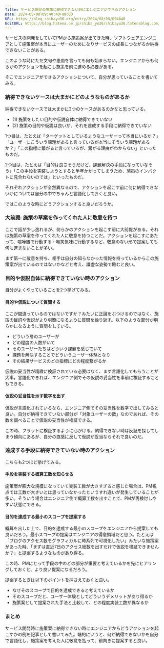 ```yaml
---
Title: サービス開発の施策に納得できない時にエンジニアができるアクション
Date: 2024-08-08T09:40:40+09:00
URL: https://blog.shibayu36.org/entry/2024/08/08/094040
EditURL: https://blog.hatena.ne.jp/shiba_yu36/shibayu36.hatenablog.com/atom/entry/6801883189127971640
---
```


サービスの開発をしていてPMから施策案が出てきた時、ソフトウェアエンジニアとして施策案が本当にユーザーのためになりサービスの成長につながるか納得できないことがある。

このような時にただ文句や愚痴を言っても何も始まらない。エンジニアからも何らかのアクションを起こし施策を前に進める必要がある。

そこでエンジニアができるアクションについて、自分が思っていることを書いてみる。

### 納得できないケースは大まかにどのようなものがあるか
納得できないケースでは大まかに2つのケースがあるのかなと思っている。

- (1) 施策をしたい目的や仮説自体に納得できていない
- (2) 施策の目的や仮説は良いが、それを達成する手段に納得できていない

1つ目は、たとえば「ターゲットとしているようなユーザーって本当にいるか？」「ユーザーにこういう課題があると言っているが本当にそういう課題があるか？」「この指標に繋がると言っているが、繋がる理由がわからない」といったものだ。

2つ目は、たとえば「目的は良さそうだけど、課題解決の手段になっていなそう」「この手段を実装しようとすると半年かかってしまうため、施策のインパクトに見合わないのでは」といったものだ。

それぞれアクションが全然異なるので、アクションを起こす前に何に納得できないかについては自分の中でちゃんと言語化しておくと良い。

ではこのような時にどうアクションすると良いだろうか。

### 大前提: 施策の草案を作ってくれた人に敬意を持つ
ここで話が少し逸れるが、何らかのアクションを起こす前に大前提がある。それは施策の草案を作ってくれた人に敬意を持つことだ。アクションを起こすにあたって、喧嘩腰で行動する・嘲笑気味に行動するなど、敬意のない形で提案しても何も進まないことが多い。

まず第一に敬意を持ち、相手は自分の知らなかった情報を持っているからこの施策案が出ているのではないかなどと考え、謙虚な姿勢で臨むと良い。

### 目的や仮説自体に納得できていない時のアクション
自分がよくやっていることを2つ挙げてみる。

#### 目的や仮説について質問する
ここが間違っているのではないですか？みたいに正論をぶつけるのではなく、施策の目的や仮説がより明瞭になるように質問を繰り返す。以下のような部分が明らかになるように質問をしている。

- どういう層のユーザーが
- どの程度の人数がいて
- そのユーザーたちはどういう課題を感じていて
- 課題を解決することでどういうユーザー体験となり
- その結果サービスのどの指標にどの程度繋がるか

仮説の妥当性が精緻に検証されている必要はなく、まず言語化してもらうことが大事。言語化できれば、エンジニア側でその仮説の妥当性を事前に検証することもできる。

#### 仮説の妥当性を示す数字を出す
仮説が言語化されているなら、エンジニア側でその妥当性を数字で出してみると良い。自分が納得できていない部分が「対象ユーザーの数」なのであれば、その数を調べることで仮説の妥当性が検証できる。

この時、フラットに検証するように心がける。納得できない時は反証を探してしまう傾向にあるが、自分の直感に反して仮説が妥当ならそれで良いのだ。

### 達成する手段に納得できていない時のアクション
こちらも2つほど挙げてみる。

#### 手段を実装する概算工数を知らせる
施策案が膨大な規模になっていて実装工数が大きすぎると感じた場合は、PM視点では工数が大きいとは思っていなかったというすれ違いが発生していることが多い。そういう場合はエンジニア側で概算工数を出すことで、PMが再検討しやすい状態にできる。

#### 目的を達成する最小のスコープを提案する
概算を出した上で、目的を達成する最小のスコープをエンジニアから提案しても良いだろう。最小スコープの提案はエンジニアの得意領域だと思う。たとえば「ブログのアクセス数をグラフィカルに時系列で可視化したい」みたいな施策案があった時、「まずは直近7日のアクセス総数を出すだけで仮説を検証できませんか？」と提案するようなものがあり得る。

この時、PMにとって手段の中のどの部分が重要と考えているかを先にヒアリングしておくと、より良い提案になるだろう。

提案するときは以下のポイントを押さえておくと良い。

- なぜそのスコープで目的を達成できると考えているか
- そのスコープだと、ユーザー体験としてどういうデメリットがあり得るか
- 施策案として提案された手法と比較して、どの程度実装工数が異なるか

### まとめ
サービス開発時に施策案に納得できない時にエンジニアからどうアクションを起こすかの例を記事として書いてみた。端的にいうと、何が納得できないかを自分で言語化し、施策案を考えた人に敬意を払って、前向きに提案すると良い。
